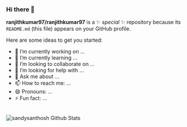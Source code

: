 ### Hi there 👋


**ranjithkumar97/ranjithkumar97** is a ✨ _special_ ✨ repository because its `README.md` (this file) appears on your GitHub profile.

Here are some ideas to get you started:

- 🔭 I’m currently working on ...
- 🌱 I’m currently learning ...
- 👯 I’m looking to collaborate on ...
- 🤔 I’m looking for help with ...
- 💬 Ask me about ...
- 📫 How to reach me: ...
- 😄 Pronouns: ...
- ⚡ Fun fact: ...

<br />

<img align="left" alt="sandysanthosh Github Stats" src="https://github-readme-stats.vercel.app/api?username=ranjithkumar97&show_icons=true&hide_border=true" />

<br />
